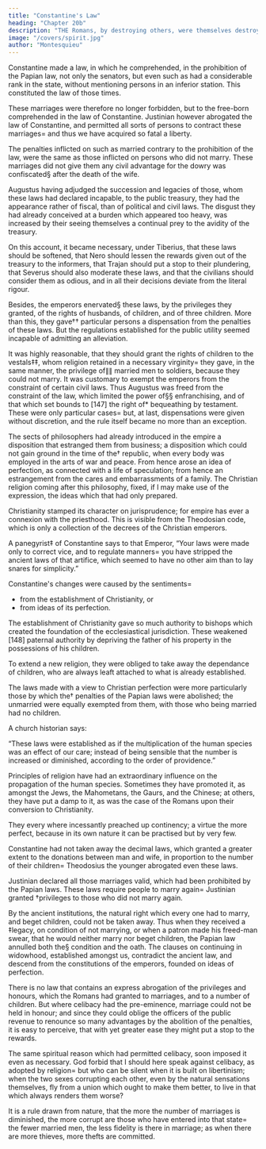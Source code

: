 ```yaml
---
title: "Constantine's Law"
heading: "Chapter 20b"
description: "THE Romans, by destroying others, were themselves destroyed. Through incessant action they wore out like a weapon kept constantly in use"
image: "/covers/spirit.jpg"
author: "Montesquieu"
---
```




Constantine made a law, in which he comprehended, in the prohibition of the Papian law, not only the senators, but even such as had a considerable rank in the state, without mentioning persons in an inferior station. This constituted the law of those times. 

These marriages were therefore no longer forbidden, but to the free-born comprehended in the law of Constantine. Justinian however abrogated the law of Constantine, and permitted all sorts of persons to contract these marriages=  and thus we have acquired so fatal a liberty.

The penalties inflicted on such as married contrary to the prohibition of the law, were the same as those inflicted on persons who did not marry. These marriages did not give them any civil advantage for the dowry was confiscated§ after the death of the wife.

Augustus having adjudged the succession and legacies of those, whom these laws had declared incapable, to the public treasury, they had the appearance rather of fiscal, than of political and civil laws. The disgust they had already conceived at a burden which appeared too heavy, was increased by their seeing themselves a continual prey to the avidity of the treasury. 

On this account, it became necessary, under Tiberius, that these laws should be softened, that Nero should lessen the rewards given out of the treasury to the informers, that Trajan should put a stop to their plundering, that Severus should also moderate these laws, and that the civilians should consider them as odious, and in all their decisions deviate from the literal rigour.

Besides, the emperors enervated§ these laws, by the privileges they granted, of the rights of husbands, of children, and of three children. More than this, they gave†† particular persons a dispensation from the penalties of these laws. But the regulations established for the public utility seemed incapable of admitting an alleviation.

It was highly reasonable, that they should grant the rights of children to the vestals‡‡, whom religion retained in a necessary virginity=  they gave, in the same manner, the privilege of∥∥ married men to soldiers, because they could not marry. It was customary to exempt the emperors from the constraint of certain civil laws. Thus Augustus was freed from the constraint of the law, which limited the power of§§ enfranchising, and of that which set bounds to [147] the right of* bequeathing by testament. These were only particular cases=  but, at last, dispensations were given without discretion, and the rule itself became no more than an exception.

The sects of philosophers had already introduced in the empire a disposition that estranged them from business; a disposition which could not gain ground in the time of the† republic, when every body was employed in the arts of war and peace. From hence arose an idea of perfection, as connected with a life of speculation; from hence an estrangement from the cares and embarrassments of a family. The Christian religion coming after this philosophy, fixed, if I may make use of the expression, the ideas which that had only prepared.

Christianity stamped its character on jurisprudence; for empire has ever a connexion with the priesthood. This is visible from the Theodosian code, which is only a collection of the decrees of the Christian emperors.

A panegyrist‡ of Constantine says to that Emperor, “Your laws were made only to correct vice, and to regulate manners=  you have stripped the ancient laws of that artifice, which seemed to have no other aim than to lay snares for simplicity.”

Constantine's changes were caused by the sentiments= 
- from the establishment of Christianity, or 
- from ideas of its perfection. 

The establishment of Christianity gave so much authority to bishops which created the foundation of the ecclesiastical jurisdiction. These weakened [148] paternal authority by depriving the father of his property in the possessions of his children. 

To extend a new religion, they were obliged to take away the dependance of children, who are always leaft attached to what is already established.

The laws made with a view to Christian perfection were more particularly those by which the† penalties of the Papian laws were abolished; the unmarried were equally exempted from them, with those who being married had no children.

A church historian says:

“These laws were established as if the multiplication of the human species was an effect of our care; instead of being sensible that the number is increased or diminished, according to the order of providence.”

Principles of religion have had an extraordinary influence on the propagation of the human species. Sometimes they have promoted it, as amongst the Jews, the Mahometans, the Gaurs, and the Chinese; at others, they have put a damp to it, as was the case of the Romans upon their conversion to Christianity.

They every where incessantly preached up continency; a virtue the more perfect, because in its own nature it can be practised but by very few.

Constantine had not taken away the decimal laws, which granted a greater extent to the donations between man and wife, in proportion to the number of their children=  Theodosius the younger abrogated even these laws.

Justinian declared all those marriages valid, which had been prohibited by the Papian laws. These laws require people to marry again=  Justinian granted †privileges to those who did not marry again.

By the ancient institutions, the natural right which every one had to marry, and beget children, could not be taken away. Thus when they received a ‡legacy, on condition of not marrying, or when a patron made his freed-man swear, that he would neither marry nor beget children, the Papian law annulled both the§ condition and the oath. The clauses on continuing in widowhood, established amongst us, contradict the ancient law, and descend from the constitutions of the emperors, founded on ideas of perfection.

There is no law that contains an express abrogation of the privileges and honours, which the Romans had granted to marriages, and to a number of children. But where celibacy had the pre-eminence, marriage could not be held in honour; and since they could oblige the officers of the public revenue to renounce so many advantages by the abolition of the penalties, it is easy to perceive, that with yet greater ease they might put a stop to the rewards.

The same spiritual reason which had permitted celibacy, soon imposed it even as necessary. God forbid that I should here speak against celibacy, as adopted by religion=  but who can be silent when it is built on libertinism; when the two sexes corrupting each other, even by the natural sensations themselves, fly from a union which ought to make them better, to live in that which always renders them worse?

It is a rule drawn from nature, that the more the number of marriages is diminished, the more corrupt are those who have entered into that state=  the fewer married men, the less fidelity is there in marriage; as when there are more thieves, more thefts are committed.
